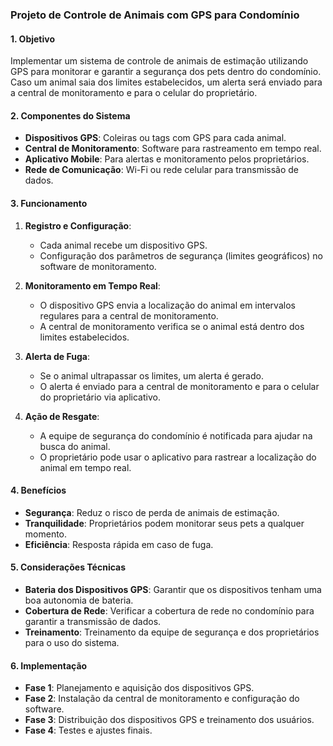 ### Projeto de Controle de Animais com GPS para Condomínio

#### 1. **Objetivo**

Implementar um sistema de controle de animais de estimação utilizando GPS para monitorar e garantir a segurança dos pets dentro do condomínio. Caso um animal saia dos limites estabelecidos, um alerta será enviado para a central de monitoramento e para o celular do proprietário.

#### 2. **Componentes do Sistema**

- **Dispositivos GPS**: Coleiras ou tags com GPS para cada animal.
- **Central de Monitoramento**: Software para rastreamento em tempo real.
- **Aplicativo Mobile**: Para alertas e monitoramento pelos proprietários.
- **Rede de Comunicação**: Wi-Fi ou rede celular para transmissão de dados.

#### 3. **Funcionamento**

1. **Registro e Configuração**:
    
    - Cada animal recebe um dispositivo GPS.
    - Configuração dos parâmetros de segurança (limites geográficos) no software de monitoramento.
2. **Monitoramento em Tempo Real**:
    
    - O dispositivo GPS envia a localização do animal em intervalos regulares para a central de monitoramento.
    - A central de monitoramento verifica se o animal está dentro dos limites estabelecidos.
3. **Alerta de Fuga**:
    
    - Se o animal ultrapassar os limites, um alerta é gerado.
    - O alerta é enviado para a central de monitoramento e para o celular do proprietário via aplicativo.
4. **Ação de Resgate**:
    
    - A equipe de segurança do condomínio é notificada para ajudar na busca do animal.
    - O proprietário pode usar o aplicativo para rastrear a localização do animal em tempo real.

#### 4. **Benefícios**

- **Segurança**: Reduz o risco de perda de animais de estimação.
- **Tranquilidade**: Proprietários podem monitorar seus pets a qualquer momento.
- **Eficiência**: Resposta rápida em caso de fuga.

#### 5. **Considerações Técnicas**

- **Bateria dos Dispositivos GPS**: Garantir que os dispositivos tenham uma boa autonomia de bateria.
- **Cobertura de Rede**: Verificar a cobertura de rede no condomínio para garantir a transmissão de dados.
- **Treinamento**: Treinamento da equipe de segurança e dos proprietários para o uso do sistema.

#### 6. **Implementação**

- **Fase 1**: Planejamento e aquisição dos dispositivos GPS.
- **Fase 2**: Instalação da central de monitoramento e configuração do software.
- **Fase 3**: Distribuição dos dispositivos GPS e treinamento dos usuários.
- **Fase 4**: Testes e ajustes finais.

